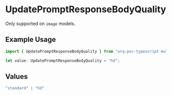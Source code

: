 # UpdatePromptResponseBodyQuality

Only supported on `image` models.

## Example Usage

```typescript
import { UpdatePromptResponseBodyQuality } from "orq-poc-typescript-multi-env-version/models/operations";

let value: UpdatePromptResponseBodyQuality = "hd";
```

## Values

```typescript
"standard" | "hd"
```